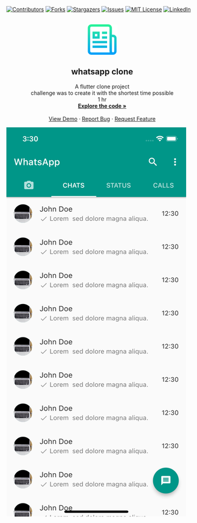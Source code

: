 <div id="top"></div>

[![Contributors][contributors-shield]][contributors-url]
[![Forks][forks-shield]][forks-url]
[![Stargazers][stars-shield]][stars-url]
[![Issues][issues-shield]][issues-url]
[![MIT License][license-shield]][license-url]
[![LinkedIn][linkedin-shield]][linkedin-url]

<!-- PROJECT LOGO -->
<br />
<div align="center">
  <a href="https://github.com/lewiseman/flutter-whatsapp-clone">
    <img src="assets/readme/readmelogo.png" alt="Logo" width="80" height="80">
  </a>

  <h2 align="center">whatsapp clone</h2>

  <p align="center">
    A flutter clone project <br>challenge was to create it with the shortest time possible <br> 1 hr
    <br />
    <a href="https://github.com/lewiseman/flutter-whatsapp-clone"><strong>Explore the code »</strong></a>
    <br />
    <br />
    <a href="https://github.com/lewiseman/flutter-whatsapp-clone">View Demo</a>
    ·
    <a href="https://github.com/lewiseman/flutter-whatsapp-clone/issues">Report Bug</a>
    ·
    <a href="https://github.com/lewiseman/flutter-whatsapp-clone/issues">Request Feature</a>
  </p>
</div>

[![Product Name Screen Shot][product-screenshot]](#)

<!-- MARKDOWN LINKS & IMAGES -->
[contributors-shield]: https://img.shields.io/github/contributors/lewiseman/flutter-whatsapp-clone.svg?style=for-the-badge
[contributors-url]: https://github.com/lewiseman/flutter-whatsapp-clone/graphs/contributors
[forks-shield]: https://img.shields.io/github/forks/lewiseman/flutter-whatsapp-clone.svg?style=for-the-badge
[forks-url]: https://github.com/lewiseman/flutter-whatsapp-clone/network/members
[stars-shield]: https://img.shields.io/github/stars/lewiseman/flutter-whatsapp-clone.svg?style=for-the-badge
[stars-url]: https://github.com/lewiseman/flutter-whatsapp-clone/stargazers
[issues-shield]: https://img.shields.io/github/issues/lewiseman/flutter-whatsapp-clone.svg?style=for-the-badge
[issues-url]: https://github.com/lewiseman/flutter-whatsapp-clone/issues
[license-shield]: https://img.shields.io/github/license/lewiseman/flutter-whatsapp-clone.svg?style=for-the-badge
[license-url]: https://github.com/lewiseman/flutter-whatsapp-clone/blob/master/LINCES.txt
[linkedin-shield]: https://img.shields.io/badge/-LinkedIn-black.svg?style=for-the-badge&logo=linkedin&colorB=555
[linkedin-url]: https://www.linkedin.com/in/lewis-m-547812213
[product-screenshot]: assets/readme/sh.png